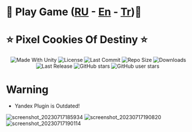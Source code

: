 # 💖 Play Game ([RU](https://yandex.ru/games/app/242448?lang=ru) - [En](https://yandex.ru/games/app/242448?lang=en) - [Tr](https://yandex.ru/games/app/242448?lang=tr))💖

<p align="center">
  <h1>⭐️ Pixel Cookies Of Destiny ⭐️</h1>
</p>
 <p align="center">
  <a>
    <img alt="Made With Unity" src="https://img.shields.io/badge/made%20with-Unity-57b9d3.svg?logo=Unity">
  </a>
  <a>
    <img alt="License" src="https://img.shields.io/github/license/RimuruDev/PixelCookiesOfDestiny?logo=github">
  </a>
  <a>
    <img alt="Last Commit" src="https://img.shields.io/github/last-commit/RimuruDev/PixelCookiesOfDestiny?logo=Mapbox&color=orange">
  </a>
  <a>
    <img alt="Repo Size" src="https://img.shields.io/github/repo-size/RimuruDev/PixelCookiesOfDestiny?logo=VirtualBox">
  </a>
  <a>
    <img alt="Downloads" src="https://img.shields.io/github/downloads/RimuruDev/PixelCookiesOfDestiny/total?color=brightgreen">
  </a>
  <a>
    <img alt="Last Release" src="https://img.shields.io/github/v/release/RimuruDev/PixelCookiesOfDestiny?include_prereleases&logo=Dropbox&color=yellow">
  </a>
  <a>
    <img alt="GitHub stars" src="https://img.shields.io/github/stars/RimuruDev/PixelCookiesOfDestiny?branch=main&label=Stars&logo=GitHub&logoColor=ffffff&labelColor=282828&color=informational&style=flat">
  </a>
  <a>
    <img alt="GitHub user stars" src="https://img.shields.io/github/stars/RimuruDev?affiliations=OWNER&branch=main&label=User%20Stars&logo=GitHub&logoColor=ffffff&labelColor=282828&color=informational&style=flat">
  </a>
  <a>
    <img alt="" src="https://img.shields.io/github/watchers/RimuruDev/PixelCookiesOfDestiny?style=flat">
  </a>
</p>

# Warning
- Yandex Plugin is Outdated!

![screenshot_20230717185934](https://github.com/RimuruDev/PixelCookiesOfDestiny/assets/85500556/b8a0e785-8e1b-46b0-bd9c-7fd9ed2bc942)
![screenshot_20230717190820](https://github.com/RimuruDev/PixelCookiesOfDestiny/assets/85500556/1e4921ae-bc81-46e1-a3db-66a510bcef70)
![screenshot_20230717190114](https://github.com/RimuruDev/PixelCookiesOfDestiny/assets/85500556/fa6d9887-e250-43cf-b60c-c7724ad9636a)
